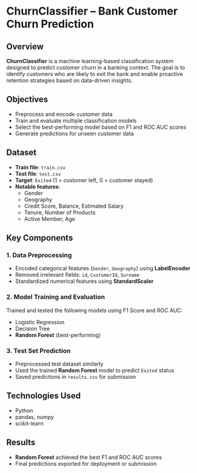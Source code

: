 # ChurnClassifier – Bank Customer Churn Prediction

## Overview
**ChurnClassifier** is a machine learning-based classification system designed to predict customer churn in a banking context. The goal is to identify customers who are likely to exit the bank and enable proactive retention strategies based on data-driven insights.

## Objectives
- Preprocess and encode customer data
- Train and evaluate multiple classification models
- Select the best-performing model based on F1 and ROC AUC scores
- Generate predictions for unseen customer data

## Dataset
- **Train file**: `train.csv`
- **Test file**: `test.csv`
- **Target**: `Exited` (1 = customer left, 0 = customer stayed)
- **Notable features**:
  - Gender
  - Geography
  - Credit Score, Balance, Estimated Salary
  - Tenure, Number of Products
  - Active Member, Age

## Key Components

### 1. Data Preprocessing
- Encoded categorical features (`Gender`, `Geography`) using **LabelEncoder**
- Removed irrelevant fields: `id`, `CustomerId`, `Surname`
- Standardized numerical features using **StandardScaler**

### 2. Model Training and Evaluation
Trained and tested the following models using F1 Score and ROC AUC:
- Logistic Regression
- Decision Tree
- **Random Forest** (best-performing)

### 3. Test Set Prediction
- Preprocessed test dataset similarly
- Used the trained **Random Forest** model to predict `Exited` status
- Saved predictions in `results.csv` for submission

## Technologies Used
- Python
- pandas, numpy
- scikit-learn

## Results
- **Random Forest** achieved the best F1 and ROC AUC scores
- Final predictions exported for deployment or submission
